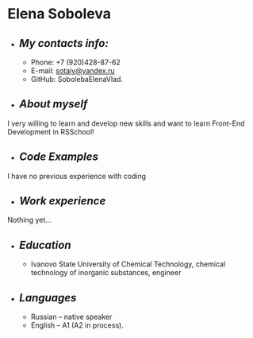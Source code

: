 # **Elena Soboleva**
* ## ***My contacts info:***
    + Phone: +7 (920)428-87-62
    + E-mail: sotaiy@yandex.ru
    + GitHub: SobolebaElenaVlad. 
* ## ***About myself*** 
I very willing to learn and develop new skills and want to learn Front-End Development in RSSchool!
* ## ***Code Examples*** 
I have no previous experience with coding
* ## ***Work experience*** 
Nothing yet…
* ## ***Education***
    + Ivanovo State University of Chemical Technology, chemical technology of inorganic substances, engineer
* ## ***Languages***
    + Russian – native speaker
    + English – A1 (A2 in process).